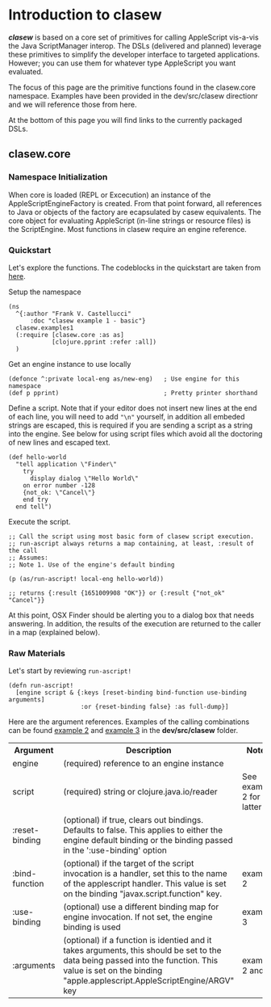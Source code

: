 # Introduction to clasew

***clasew*** is based on a core set of primitives for calling AppleScript vis-a-vis the Java ScriptManager interop. The DSLs (delivered and planned) leverage these primitives to simplify the developer interface to targeted applications. However; you can use them for whatever type AppleScript you want evaluated.

The focus of this page are the primitive functions found in the clasew.core namespace. Examples have been provided in the dev/src/clasew directionr and we will reference those from here.

At the bottom of this page you will find links to the currently packaged DSLs.

## clasew.core

### Namespace Initialization
When core is loaded (REPL or Excecution) an instance of the AppleScriptEngineFactory is created. From that point forward, all references to Java or objects of the factory are ecapsulated by casew equivalents. The core object for evaluating AppleScript (in-line strings or resource files) is the ScriptEngine. Most functions in clasew require an engine reference.

### Quickstart
Let's explore the functions. The codeblocks in the quickstart are taken from  [here](../dev/src/clasew/examples1.clj).

Setup the namespace

```
(ns
  ^{:author "Frank V. Castellucci"
      :doc "clasew example 1 - basic"}
  clasew.examples1
  (:require [clasew.core :as as]
            [clojure.pprint :refer :all])
  )

```
Get an engine instance to use locally
```
(defonce ^:private local-eng as/new-eng)   ; Use engine for this namespace
(def p pprint)                             ; Pretty printer shorthand
```
Define a script. Note that if your editor does not insert new lines at the end of each line, you will need to add ```"\n"``` yourself, in addition all embeded strings are escaped, this is required if you are sending a script as a string into the engine. See below for using script files which avoid all the doctoring of new lines and escaped text.
```
(def hello-world
  "tell application \"Finder\"
    try
      display dialog \"Hello World\"
    on error number -128
    {not_ok: \"Cancel\"}
    end try
  end tell")

```
Execute the script.
```
;; Call the script using most basic form of clasew script execution.
;; run-ascript always returns a map containing, at least, :result of the call
;; Assumes:
;; Note 1. Use of the engine's default binding

(p (as/run-ascript! local-eng hello-world))

;; returns {:result {1651009908 "OK"}} or {:result {"not_ok" "Cancel"}}
```
At this point, OSX Finder should be alerting you to a dialog box that needs answering. In addition, the results of the execution are returned to the caller in a map (explained below).

### Raw Materials
Let's start by reviewing ```run-ascript!```
````
(defn run-ascript!
  [engine script & {:keys [reset-binding bind-function use-binding arguments]
                    :or {reset-binding false} :as full-dump}]

````
Here are the argument references. Examples of the calling combinations can be found  [example 2](../dev/src/clasew/examples2.clj) and [example 3](../dev/src/clasew/examples3.clj) in the **dev/src/clasew** folder.
<table>
<tr><th>Argument</th><th>Description</th><th>Notes</th></tr>
<tr><td>engine</td><td>(required) reference to an engine instance</td><td></td></tr>
<tr><td>script</td><td>(required) string or clojure.java.io/reader</td><td>See example 2 for latter</td></tr>
<tr><td>:reset-binding</td><td>(optional) if true, clears out bindings. Defaults to false. This applies to either the engine default binding or the binding passed in the ':use-binding' option</td><td></td></tr>
<tr><td>:bind-function</td><td>(optional) if the target of the script invocation is a handler, set this to the name of the applescript handler. This value is set on the binding "javax.script.function" key.</td><td>example 2</td></tr>
<tr><td>:use-binding</td><td>(optional) use a different binding map for engine invocation. If not set, the engine binding is used</td><td>example 3</td></tr>
<tr><td>:arguments</td><td>(optional) if a function is identied and it takes arguments, this should be set to the data being passed into the function. This value is set on the binding "apple.applescript.AppleScriptEngine/ARGV" key </td><td>example 2 and 3</td></tr>
</table>
